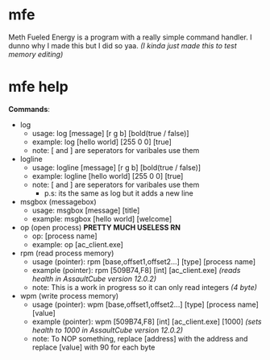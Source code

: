 # mfe
Meth Fueled Energy is a program with a really simple command handler.
I dunno why I made this but I did so yaa.
*(I kinda just made this to test memory editing)*

# mfe help
**Commands**:
 - log
   - usage: log [message] [r g b] [bold(true / false)]
   - example: log [hello world] [255 0 0] [true]
   - note: [ and ] are seperators for varibales use them
 - logline
   - usage: logline [message] [r g b] [bold(true / false)]
   - example: logline [hello world] [255 0 0] [true]
   - note: [ and ] are seperators for varibales use them
     - p.s: its the same as log but it adds a new line
 - msgbox (messagebox)
   - usage: msgbox [message] [title]
   - example: msgbox [hello world] [welcome]
 - op (open process) **PRETTY MUCH USELESS RN**
   - op: [process name]
   - example: op [ac_client.exe]
 - rpm (read process memory)
   - usage (pointer): rpm [base,offset1,offset2...] [type] [process name]
   - example (pointer): rpm [509B74,F8] [int] [ac_client.exe] *(reads health in AssaultCube version 12.0.2)*
   - note: This is a work in progress so it can only read integers *(4 byte)*
 - wpm (write process memory)
   - usage (pointer): wpm [base,offset1,offset2...] [type] [process name] [value]
   - example (pointer): wpm [509B74,F8] [int] [ac_client.exe] [1000] *(sets health to 1000 in AssaultCube version 12.0.2)*
   - note: To NOP something, replace [address] with the address and replace [value] with 90 for each byte
